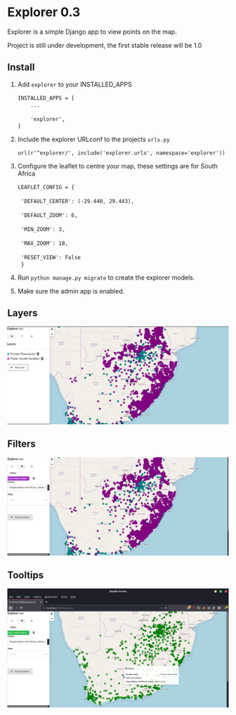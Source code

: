 
Explorer 0.3
=============

Explorer is a simple Django app to view points on the map.

Project is still under development, the first stable release will be 1.0



Install
--------------

1. Add ```explorer``` to your INSTALLED_APPS
   
   ```
   INSTALLED_APPS = [
       ...
	   
       'explorer',
   ]
   ```
   
2. Include the explorer URLconf to the projects ```urls.py```

   ```
   url(r'^explorer/', include('explorer.urls', namespace='explorer'))
   ```
   
3. Configure the leaflet to centre your map, these settings are for South Africa

   ```
   LEAFLET_CONFIG = {
   
    'DEFAULT_CENTER': (-29.440, 29.443),
	
    'DEFAULT_ZOOM': 6,
	
    'MIN_ZOOM': 3,
	
    'MAX_ZOOM': 18,
	
    'RESET_VIEW': False
	}
   ```

3. Run ```python manage.py migrate``` to create the explorer models.

4. Make sure the admin app is enabled.



Layers
-------
![Layers](screenshots/Layers.png)


Filters
---------
![Filters](screenshots/Filtering.png)

Tooltips
----------
![Tooltips](screenshots/tooltips.png)


